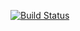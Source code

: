 [![Build Status](https://travis-ci.org/cplusplus_explore/travisci_example.svg?branch=master)](http://travis-ci.org/cplusplus_explore/travisci_example)
